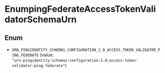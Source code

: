 

# EnumpingFederateAccessTokenValidatorSchemaUrn

## Enum


* `URN_PINGIDENTITY_SCHEMAS_CONFIGURATION_2_0_ACCESS_TOKEN_VALIDATOR_PING_FEDERATE` (value: `"urn:pingidentity:schemas:configuration:2.0:access-token-validator:ping-federate"`)



